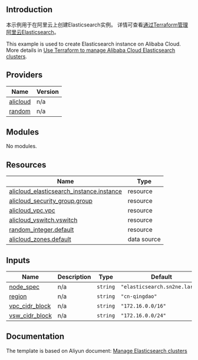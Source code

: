 ## Introduction

<!-- DOCS_DESCRIPTION_CN -->
本示例用于在阿里云上创建Elasticsearch实例。
详情可查看[通过Terraform管理阿里云Elasticsearch](https://help.aliyun.com/document_detail/146476.html)。
<!-- DOCS_DESCRIPTION_CN -->

<!-- DOCS_DESCRIPTION_EN -->
This example is used to create Elasticsearch instance on Alibaba Cloud.
More details in [Use Terraform to manage Alibaba Cloud Elasticsearch clusters](https://help.aliyun.com/document_detail/146476.html).
<!-- DOCS_DESCRIPTION_EN -->

<!-- BEGIN_TF_DOCS -->
## Providers

| Name | Version |
|------|---------|
| <a name="provider_alicloud"></a> [alicloud](#provider\_alicloud) | n/a |
| <a name="provider_random"></a> [random](#provider\_random) | n/a |

## Modules

No modules.

## Resources

| Name | Type |
|------|------|
| [alicloud_elasticsearch_instance.instance](https://registry.terraform.io/providers/aliyun/alicloud/latest/docs/resources/elasticsearch_instance) | resource |
| [alicloud_security_group.group](https://registry.terraform.io/providers/aliyun/alicloud/latest/docs/resources/security_group) | resource |
| [alicloud_vpc.vpc](https://registry.terraform.io/providers/aliyun/alicloud/latest/docs/resources/vpc) | resource |
| [alicloud_vswitch.vswitch](https://registry.terraform.io/providers/aliyun/alicloud/latest/docs/resources/vswitch) | resource |
| [random_integer.default](https://registry.terraform.io/providers/hashicorp/random/latest/docs/resources/integer) | resource |
| [alicloud_zones.default](https://registry.terraform.io/providers/aliyun/alicloud/latest/docs/data-sources/zones) | data source |

## Inputs

| Name | Description | Type | Default | Required |
|------|-------------|------|---------|:--------:|
| <a name="input_node_spec"></a> [node\_spec](#input\_node\_spec) | n/a | `string` | `"elasticsearch.sn2ne.large"` | no |
| <a name="input_region"></a> [region](#input\_region) | n/a | `string` | `"cn-qingdao"` | no |
| <a name="input_vpc_cidr_block"></a> [vpc\_cidr\_block](#input\_vpc\_cidr\_block) | n/a | `string` | `"172.16.0.0/16"` | no |
| <a name="input_vsw_cidr_block"></a> [vsw\_cidr\_block](#input\_vsw\_cidr\_block) | n/a | `string` | `"172.16.0.0/24"` | no |
<!-- END_TF_DOCS -->

## Documentation
<!-- docs-link --> 

The template is based on Aliyun document: [Manage Elasticsearch clusters](https://help.aliyun.com/document_detail/146476.html) 

<!-- docs-link --> 